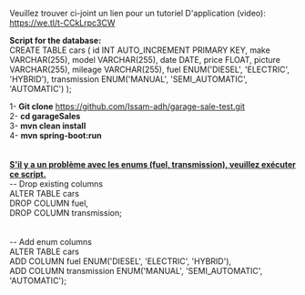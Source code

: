 Veuillez trouver ci-joint un lien pour un tutoriel D'application (video): https://we.tl/t-CCkLrpc3CW <br>

<b>Script for the database:</b>
<br>
CREATE TABLE cars (
    id INT AUTO_INCREMENT PRIMARY KEY,
    make VARCHAR(255),
    model VARCHAR(255),
    date DATE,
    price FLOAT,
    picture VARCHAR(255),
    mileage VARCHAR(255),
    fuel ENUM('DIESEL', 'ELECTRIC', 'HYBRID'),
    transmission ENUM('MANUAL', 'SEMI_AUTOMATIC', 'AUTOMATIC')
);
<br>

1- <b>Git clone</b> https://github.com/Issam-adh/garage-sale-test.git </br>
2- <b>cd garageSales</b> </br>
3- <b>mvn clean install </b> </br>
4- <b>mvn spring-boot:run</b> </br>
<br>
<br>
<b> <u>S'il y a un problème avec les enums (fuel, transmission), veuillez exécuter ce script.</u></b> <br>
-- Drop existing columns<br>
ALTER TABLE cars <br>
DROP COLUMN fuel,<br>
DROP COLUMN transmission;<br>
<br><br>
-- Add enum columns<br>
ALTER TABLE cars<br>
ADD COLUMN fuel ENUM('DIESEL', 'ELECTRIC', 'HYBRID'),<br>
ADD COLUMN transmission ENUM('MANUAL', 'SEMI_AUTOMATIC', 'AUTOMATIC');<br>

 
